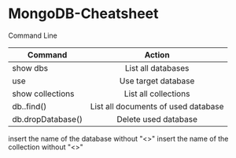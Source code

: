 # MongoDB-Cheatsheet
Command Line 

| Command                   | Action                                    |
| ------------------------- |:-----------------------------------------:| 
| show dbs                  | List all databases                        |
| use <DATABASE>            | Use target database                       |
| show collections          | List all collections                      |
| db.<COLLECTION>.find()    | List all documents of used database       |
| db.dropDatabase()         | Delete used database                      |



**<DATABASE>** insert the name of the database without "<>"
**<COLLECTION>** insert the name of the collection without "<>"
